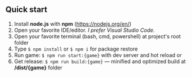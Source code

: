 ## Quick start

1. Install **node.js** with **npm** (https://nodejs.org/en/)
1. Open your favorite IDE/editor. *I prefer Visual Studio Code.*
1. Open your favorite terminal (bash, cmd, powershell) at project's root folder
1. Type ``` $ npm install ``` or ```$ npm i``` for package restore
1. Run game: ``` $ npm run start:{game} ``` with dev server and hot reload
or
1. Get release: ```$ npm run build:{game}``` — minified and optimized build at **/dist/{game}** folder
